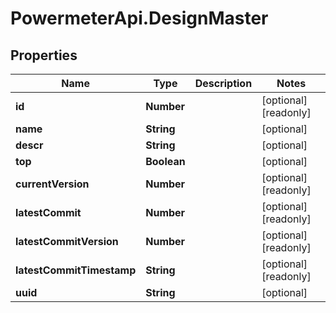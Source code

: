 # PowermeterApi.DesignMaster

## Properties

Name | Type | Description | Notes
------------ | ------------- | ------------- | -------------
**id** | **Number** |  | [optional] [readonly] 
**name** | **String** |  | [optional] 
**descr** | **String** |  | [optional] 
**top** | **Boolean** |  | [optional] 
**currentVersion** | **Number** |  | [optional] [readonly] 
**latestCommit** | **Number** |  | [optional] [readonly] 
**latestCommitVersion** | **Number** |  | [optional] [readonly] 
**latestCommitTimestamp** | **String** |  | [optional] [readonly] 
**uuid** | **String** |  | [optional] 


